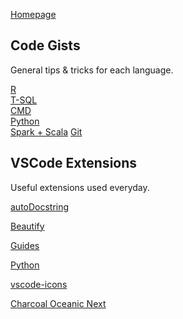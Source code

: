 [Homepage](https://yassin-eltahir.github.io/datadisco.github.io/)    

## Code Gists

General tips & tricks for each language.

[R](https://yassin-eltahir.github.io/datadisco.github.io/R%20Tips%20&%20Tricks)       
[T-SQL](https://yassin-eltahir.github.io/datadisco.github.io/TSQL%20Tips%20&%20Tricks)    
[CMD](https://yassin-eltahir.github.io/datadisco.github.io/Command%20Prompt%20Tips%20&%20Tricks)    
[Python](https://yassin-eltahir.github.io/datadisco.github.io/Python%20Tips%20&%20Tricks)    
[Spark + Scala](https://yassin-eltahir.github.io/datadisco.github.io/Spark%20&%20Scala%20Tips%20&%20Tricks)
[Git](https://yassin-eltahir.github.io/datadisco.github.io/Git%20Tips%20&%20Tricks)


## VSCode Extensions

Useful extensions used everyday.

[autoDocstring](https://marketplace.visualstudio.com/items?itemName=njpwerner.autodocstring)

[Beautify](https://marketplace.visualstudio.com/items?itemName=HookyQR.beautify)

[Guides](https://marketplace.visualstudio.com/items?itemName=spywhere.guides)

[Python](https://marketplace.visualstudio.com/items?itemName=ms-python.python)

[vscode-icons](https://marketplace.visualstudio.com/items?itemName=robertohuertasm.vscode-icons)

[Charcoal Oceanic Next](https://marketplace.visualstudio.com/items?itemName=joshpeng.theme-charcoal-oceanicnext)


